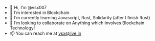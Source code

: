 - 👋 Hi, I’m @vsx007
- 👀 I’m interested in Blockchain 
- 🌱 I’m currently learning Javascript, Rust, Solidarity (after I finish Rust)
- 💞️ I’m looking to collaborate on Anything which involves Blockchain Technology!
- 📫 You can reach me at vsx@live.in
